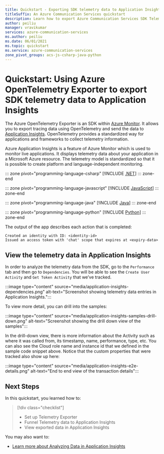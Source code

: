 ```yaml
---
title: Quickstart - Exporting SDK telemetry data to Application Insights
titleSuffix: An Azure Communication Services quickstart
description: Learn how to export Azure Communication Services SDK Telemetry Data to Application Insights.
author: peiliu
manager: vravikumar
services: azure-communication-services
ms.author: peiliu
ms.date: 06/01/2021
ms.topic: quickstart
ms.service: azure-communication-services
zone_pivot_groups: acs-js-csharp-java-python
---
```


# Quickstart: Using Azure OpenTelemetry Exporter to export SDK telemetry data to Application Insights

The Azure OpenTelemetry Exporter is an SDK within [Azure Monitor](https://docs.microsoft.com/azure/azure-monitor/). It allows you to export tracing data using OpenTelemetry and send the data to [Application Insights](https://docs.microsoft.com/azure/azure-monitor/app/app-insights-overview). OpenTelemetry provides a standardized way for applications and frameworks to collect telemetry information.

Azure Application Insights is a feature of Azure Monitor which is used to monitor live applications. It displays telemetry data about your application in a Microsoft Azure resource. The telemetry model is standardized so that it is possible to create platform and language-independent monitoring.

::: zone pivot="programming-language-csharp"
[!INCLUDE [.NET](./includes/telemetry-app-insights-net.md)]
::: zone-end

::: zone pivot="programming-language-javascript"
[!INCLUDE [JavaScript](./includes/telemetry-app-insights-js.md)]
::: zone-end

::: zone pivot="programming-language-java"
[!INCLUDE [Java](./includes/telemetry-app-insights-java.md)]
::: zone-end

::: zone pivot="programming-language-python"
[!INCLUDE [Python](./includes/telemetry-app-insights-python.md)]
::: zone-end

The output of the app describes each action that is completed:
<!---cSpell:disable --->
```console
Created an identity with ID: <identity-id>
Issued an access token with 'chat' scope that expires at <expiry-data>
```
<!---cSpell:enable --->

## View the telemetry data in Application Insights
In order to analyze the telemetry data from the SDK, go to the `Performance` tab and then go to `Dependencies`. You will be able to see the `Create User Activity` and `Get Token Activity` that we’ve tracked.

:::image type="content" source="media/application-insights-dependencies.png" alt-text="Screenshot showing telemetry data entries in Application Insights.":::

To view more detail, you can drill into the samples:

:::image type="content" source="media/application-insights-samples-drill-down.png" alt-text="Screenshot showing the drill down view of the samples":::

In the drill-down view, there is more information about the Activity such as where it was called from, its timestamp, name, performance, type, etc. You can also see the Cloud role name and instance id that we defined in the sample code snippet above. Notice that the custom properties that were tracked also show up here:

:::image type="content" source="media/application-insights-e2e-details.png" alt-text="End to end view of the transaction details":::

## Next Steps

In this quickstart, you learned how to:

> [!div class="checklist"]
> * Set up Telemetry Exporter
> * Funnel Telemetry data to Application Insights
> * View exported data in Application Insights

You may also want to:

- [Learn more about Analyzing Data in Application Insights](https://docs.microsoft.com/powerapps/maker/canvas-apps/application-insights)
